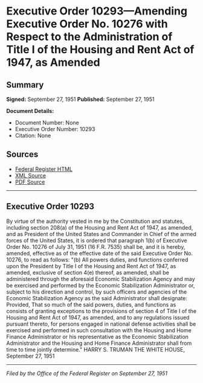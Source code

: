# Executive Order 10293—Amending Executive Order No. 10276 with Respect to the Administration of Title I of the Housing and Rent Act of 1947, as Amended

## Summary

**Signed:** September 27, 1951
**Published:** September 27, 1951

**Document Details:**
- Document Number: None
- Executive Order Number: 10293
- Citation: None

## Sources
- [Federal Register HTML](https://www.presidency.ucsb.edu/documents/executive-order-10293-amending-executive-order-no-10276-with-respect-the-administration)
- [XML Source](None)
- [PDF Source](None)

---

## Executive Order 10293

By virtue of the authority vested in me by the Constitution and statutes, including section 208(a) of the Housing and Rent Act of 1947, as amended, and as President of the United States and Commander in Chief of the armed forces of the United States, it is ordered that paragraph 1(b) of Executive Order No. 10276 of July 31, 1951 (16 F.R. 7535) shall be, and it is hereby, amended, effective as of the effective date of the said Executive Order No. 10276, to read as follows:
"(b) All powers duties, and functions conferred upon the President by Title I of the Housing and Rent Act of 1947, as amended, exclusive of section 4(e) thereof, as amended, shall be administered through the aforesaid Economic Stabilization Agency and may be exercised and performed by the Economic Stabilization Administrator or, subject to his direction and control, by such officers and agencies of the Economic Stabilization Agency as the said Administrator shall designate: Provided, That so much of the said powers, duties, and functions as consists of granting exceptions to the provisions of section 4 of Title I of the Housing and Rent Act of 1947, as amended, and to any regulations issued pursuant thereto, for persons engaged in national defense activities shall be exercised and performed in such consultation with the Housing and Home Finance Administrator or his representative as the Economic Stabilization Administrator and the Housing and Home Finance Administrator shall from time to time jointly determine."
HARRY S. TRUMAN
THE WHITE HOUSE,
September 27, 1951

---

*Filed by the Office of the Federal Register on September 27, 1951*
